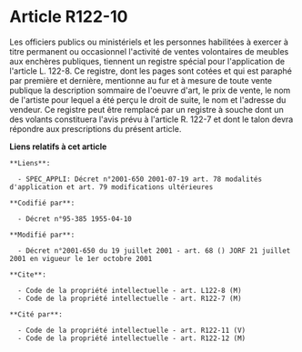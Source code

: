 # Article R122-10

Les officiers publics ou ministériels et les personnes habilitées à exercer à titre permanent ou occasionnel l'activité de
ventes volontaires de meubles aux enchères publiques, tiennent un registre spécial pour l'application de l'article L. 122-8.
Ce registre, dont les pages sont cotées et qui est paraphé par première et dernière, mentionne au fur et à mesure de toute
vente publique la description sommaire de l'oeuvre d'art, le prix de vente, le nom de l'artiste pour lequel a été perçu le
droit de suite, le nom et l'adresse du vendeur. Ce registre peut être remplacé par un registre à souche dont un des volants
constituera l'avis prévu à l'article R. 122-7 et dont le talon devra répondre aux prescriptions du présent article.

**Liens relatifs à cet article**

	**Liens**:

	  - SPEC_APPLI: Décret n°2001-650 2001-07-19 art. 78 modalités d'application et art. 79 modifications ultérieures

	**Codifié par**:

	  - Décret n°95-385 1955-04-10

	**Modifié par**:

	  - Décret n°2001-650 du 19 juillet 2001 - art. 68 () JORF 21 juillet 2001 en vigueur le 1er octobre 2001

	**Cite**:

	  - Code de la propriété intellectuelle - art. L122-8 (M)
	  - Code de la propriété intellectuelle - art. R122-7 (M)

	**Cité par**:

	  - Code de la propriété intellectuelle - art. R122-11 (V)
	  - Code de la propriété intellectuelle - art. R122-12 (M)
